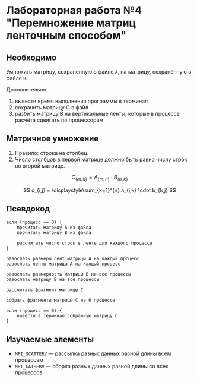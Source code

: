 # Лабораторная работа №4 "Перемножение матриц ленточным способом"

## Необходимо

Умножить матрицу, сохранённую в файле `A`, на матрицу, сохранённую в файле `B`.

Дополнительно:
1. вывести время выполнения программы в терминал
2. сохранить матрицу С в файл
3. разбить матрицу В на вертикальные ленты, которые в процессе расчёта сдвигать по процессорам

## Матричное умножение

1. Правило: строка на столбец.
2. Число столбцов в первой матрице должно быть равно числу строк во второй матрице.

$$ C_{ \{ m,k \} } = A_{ \{ m,n \} } \cdot B_{ \{ n,k \} } $$

$$ c_{i,j} = \displaystyle\sum_{k=1}^{n} a_{i,k} \cdot b_{k,j} $$

## Псевдокод
```
если (процесс == 0) {
    прочитать матрицу А из файла
    прочитать матрицу В из файла

    рассчитать число строк в ленте для каждого процесса
}

разослать размеры лент матрицы А на каждый процесс
разослать ленты матрицы А на каждый процесс

разослать размерность матрицы В на все процессы
разослать матрицу В на все процессы

рассчитать фрагмент матрицы С

собрать фрагменты матрицы С на 0 процессе

если (процесс == 0) {
    вывести в терминал собранную матрицу С
}
```

## Изучаемые элементы

- `MPI_SCATTERV` — рассылка разных данных разной длины всем процессам
- `MPI_GATHERV` — сборка разных данных разной длины со всех процессов
